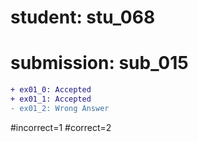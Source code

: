 # student: stu_068
# submission: sub_015

```diff
+ ex01_0: Accepted
+ ex01_1: Accepted
- ex01_2: Wrong Answer
```
#incorrect=1
#correct=2

